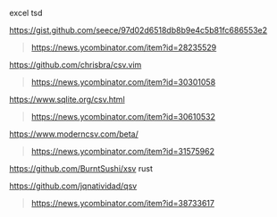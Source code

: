 excel
tsd

https://gist.github.com/seece/97d02d6518db8b9e4c5b81fc686553e2
> https://news.ycombinator.com/item?id=28235529

https://github.com/chrisbra/csv.vim
> https://news.ycombinator.com/item?id=30301058

https://www.sqlite.org/csv.html
> https://news.ycombinator.com/item?id=30610532

https://www.moderncsv.com/beta/
> https://news.ycombinator.com/item?id=31575962

https://github.com/BurntSushi/xsv rust

https://github.com/jqnatividad/qsv
> https://news.ycombinator.com/item?id=38733617